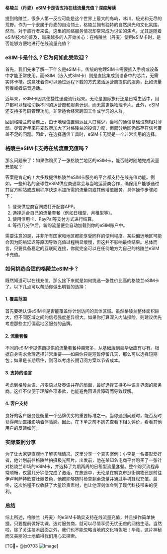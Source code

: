 **格陵兰（丹麦）eSIM卡是否支持在线流量充值？深度解读**

提到格陵兰，很多人第一反应可能是这个世界上最大的岛屿，冰川、极光和无尽的荒野。作为一个隶属于丹麦的自治领土，格陵兰拥有独特的自然风光和文化氛围。然而，对于旅行者来说，这里的网络服务情况却常常成为讨论的焦点。尤其是随着eSIM技术的普及，越来越多的人开始关心：在格陵兰（丹麦）使用eSIM卡时，是否能够方便地进行在线流量充值？

### eSIM卡是什么？它为何如此受欢迎？

首先，我们先来了解一下什么是eSIM卡。传统的物理SIM卡需要插入手机或设备中才能正常使用，而eSIM（嵌入式SIM卡）则是直接集成到设备中的芯片，无需实体卡槽。这意味着你可以通过远程下载的方式激活运营商提供的服务，比如流量套餐或者语音通话。

近年来，eSIM卡因其便捷性迅速流行起来。无论是国际旅行还是日常生活中，用户都可以轻松切换不同的运营商和服务计划，而无需更换物理卡片。此外，eSIM还支持多号码管理功能，非常适合经常跨国工作或学习的人群。

回到格陵兰的话题上，由于地理位置偏远且人口稀少，当地的通信基础设施相对薄弱。尽管近年来丹麦政府加大了对格陵兰的投资力度，但部分地区仍然存在信号覆盖不足的问题。因此，在选择通信工具时，eSIM卡无疑是一个非常实用的选择。

### 格陵兰eSIM卡支持在线流量充值吗？

那么问题来了：如果你购买了一张格陵兰地区的eSIM卡，能否随时随地完成流量充值呢？

答案是肯定的！大多数提供格陵兰eSIM卡服务的平台都支持在线充值功能。例如，一些知名的全球性eSIM供应商通常会与当地运营商合作，确保用户能够通过其官方网站或应用程序快速添加所需的流量包或其他增值服务。具体操作步骤如下：

1. 登录供应商官网或打开配套APP。
2. 选择适合自己的流量套餐（例如日租型、月租型等）。
3. 使用信用卡、PayPal等支付方式进行结算。
4. 等待几分钟后，新购流量便会自动加载到你的eSIM账户中。

需要注意的是，并非所有国家和地区都能享受同样的便利程度。某些偏远地区可能会因为网络延迟等原因导致充值过程稍显缓慢，但这并不影响最终结果。总体而言，只要具备稳定的互联网连接，你就完全可以在任何地方为自己的格陵兰eSIM卡充值。

### 如何挑选合适的格陵兰eSIM卡？

既然知道可以在线充值，那么接下来就是如何挑选一张性价比高的格陵兰eSIM卡了。以下几点可以帮助你做出明智的选择：

#### 1. 覆盖范围
首先要确认该eSIM卡是否能覆盖你计划访问的具体区域。虽然格陵兰整体面积巨大，但不同区域之间的信号强度差异很大。如果你打算深入内陆探险，则建议优先考虑那些主打偏远地区服务的品牌。

#### 2. 流量套餐
不同的eSIM卡提供商提供的流量套餐种类繁多，从基础版到豪华版应有尽有。根据自身需求合理选择非常重要——如果你只是短暂停留几天，那么可以选择短期包；如果是长期居住，则可以考虑长期订阅方案以节省成本。

#### 3. 支持的语言
考虑到格陵兰语、丹麦语以及英语并存的局面，最好选择支持多种语言界面的服务商。这样不仅便于理解各项条款，也能避免因语言障碍而导致误解。

#### 4. 客户支持
良好的客户服务是衡量一个品牌优劣的重要标准之一。当你遇到问题时，能否及时获得帮助直接影响着体验感。因此，在下单之前不妨先查看下相关评价，看看其他用户的反馈如何。

### 实际案例分享

为了让大家更直观地了解实际情况，这里分享一个真实案例：小李是一名摄影爱好者，他计划前往格陵兰拍摄极光照片。出发前，他在某知名电商平台购买了一张针对格陵兰市场的eSIM卡，并选择了为期两周的日租型流量套餐。整个购买流程非常顺畅，仅需几分钟便完成了激活。在旅途中，无论是在努克市逛街购物还是前往伊卢利萨特欣赏壮丽景色，他都能够随时检查剩余流量并通过手机轻松充值。最终，这次旅程不仅收获了大量珍贵素材，也让他深刻体会到了现代科技带来的便利。

### 总结

综上所述，格陵兰（丹麦）的eSIM卡确实支持在线流量充值，并且操作简单快捷。只要提前做好功课，选对服务商，就可以尽情享受无忧无虑的网络生活。当然啦，除了关注技术层面之外，我们也不能忽略当地的文化特色哦！毕竟，这片神秘而又美丽的土地值得我们用心去探索。

[TG💪+ @jx0703 ![Image](https://github.com/user-attachments/assets/dbca1d08-cadb-493c-b0ec-ad6f7a83f270)]